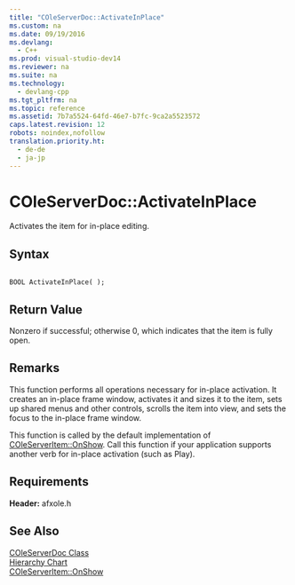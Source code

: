 ```yaml
---
title: "COleServerDoc::ActivateInPlace"
ms.custom: na
ms.date: 09/19/2016
ms.devlang: 
  - C++
ms.prod: visual-studio-dev14
ms.reviewer: na
ms.suite: na
ms.technology: 
  - devlang-cpp
ms.tgt_pltfrm: na
ms.topic: reference
ms.assetid: 7b7a5524-64fd-46e7-b7fc-9ca2a5523572
caps.latest.revision: 12
robots: noindex,nofollow
translation.priority.ht: 
  - de-de
  - ja-jp
---
```

# COleServerDoc::ActivateInPlace
Activates the item for in-place editing.  
  
## Syntax  
  
```  
  
BOOL ActivateInPlace( );  
```  
  
## Return Value  
 Nonzero if successful; otherwise 0, which indicates that the item is fully open.  
  
## Remarks  
 This function performs all operations necessary for in-place activation. It creates an in-place frame window, activates it and sizes it to the item, sets up shared menus and other controls, scrolls the item into view, and sets the focus to the in-place frame window.  
  
 This function is called by the default implementation of [COleServerItem::OnShow](../vs140/COleServerItem--OnShow.md). Call this function if your application supports another verb for in-place activation (such as Play).  
  
## Requirements  
 **Header:** afxole.h  
  
## See Also  
 [COleServerDoc Class](../vs140/COleServerDoc-Class.md)   
 [Hierarchy Chart](../vs140/Hierarchy-Chart.md)   
 [COleServerItem::OnShow](../vs140/COleServerItem--OnShow.md)